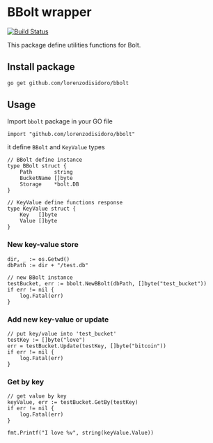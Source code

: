# BBolt wrapper

[![Build Status](https://travis-ci.com/lorenzodisidoro/bbolt.svg?branch=master)](https://travis-ci.com/lorenzodisidoro/bbolt)

This package define utilities functions for Bolt.

## Install package

```sh
go get github.com/lorenzodisidoro/bbolt
```

## Usage
Import `bbolt` package in your GO file
```golang
import "github.com/lorenzodisidoro/bbolt"
```

it define `BBolt` and `KeyValue` types
```golang
// BBolt define instance
type BBolt struct {
	Path       string
	BucketName []byte
	Storage    *bolt.DB
}

// KeyValue define functions response
type KeyValue struct {
	Key   []byte
	Value []byte
}
```

### New key-value store
```golang
dir, _ := os.Getwd()
dbPath := dir + "/test.db"

// new BBolt instance
testBucket, err := bbolt.NewBBolt(dbPath, []byte("test_bucket"))
if err != nil {
    log.Fatal(err)
}
```

### Add new key-value or update
```golang
// put key/value into 'test_bucket'
testKey := []byte("love")
err = testBucket.Update(testKey, []byte("bitcoin"))
if err != nil {
    log.Fatal(err)
}
```

### Get by key
```golang
// get value by key
keyValue, err := testBucket.GetBy(testKey)
if err != nil {
    log.Fatal(err)
}

fmt.Printf("I love %v", string(keyValue.Value))
```
